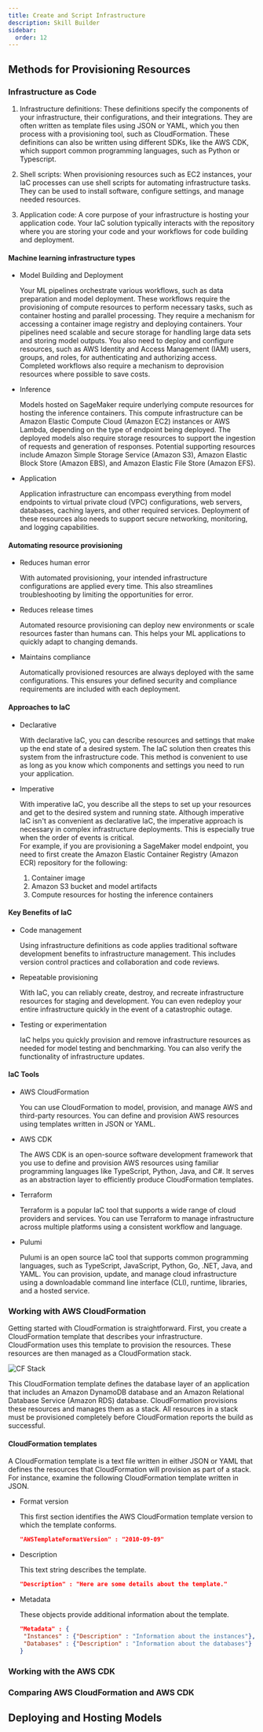 ```yaml
---
title: Create and Script Infrastructure
description: Skill Builder
sidebar:
  order: 12
---
```


## Methods for Provisioning Resources

### Infrastructure as Code

1. Infrastructure definitions: These definitions specify the components of your infrastructure, their configurations, and their integrations. They are often written as template files using JSON or YAML, which you then process with a provisioning tool, such as CloudFormation. These definitions can also be written using different SDKs, like the AWS CDK, which support common programming languages, such as Python or Typescript.

2. Shell scripts: When provisioning resources such as EC2 instances, your IaC processes can use shell scripts for automating infrastructure tasks. They can be used to install software, configure settings, and manage needed resources.

3. Application code: A core purpose of your infrastructure is hosting your application code. Your IaC solution typically interacts with the repository where you are storing your code and your workflows for code building and deployment.

#### Machine learning infrastructure types

- Model Building and Deployment

    Your ML pipelines orchestrate various workflows, such as data preparation and model deployment. These workflows require the provisioning of compute resources to perform necessary tasks, such as container hosting and parallel processing. They require a mechanism for accessing a container image registry and deploying containers. Your pipelines need scalable and secure storage for handling large data sets and storing model outputs. You also need to deploy and configure resources, such as AWS Identity and Access Management (IAM) users, groups, and roles, for authenticating and authorizing access.  
    Completed workflows also require a mechanism to deprovision resources where possible to save costs.

- Inference

    Models hosted on SageMaker require underlying compute resources for hosting the inference containers. This compute infrastructure can be Amazon Elastic Compute Cloud (Amazon EC2) instances or AWS Lambda, depending on the type of endpoint being deployed. The deployed models also require storage resources to support the ingestion of requests and generation of responses. Potential supporting resources include Amazon Simple Storage Service (Amazon S3), Amazon Elastic Block Store (Amazon EBS), and Amazon Elastic File Store (Amazon EFS).

- Application

    Application infrastructure can encompass everything from model endpoints to virtual private cloud (VPC) configurations, web servers, databases, caching layers, and other required services. Deployment of these resources also needs to support secure networking, monitoring, and logging capabilities.

#### Automating resource provisioning

- Reduces human error

    With automated provisioning, your intended infrastructure configurations are applied every time. This also streamlines troubleshooting by limiting the opportunities for error.

- Reduces release times

    Automated resource provisioning can deploy new environments or scale resources faster than humans can. This helps your ML applications to quickly adapt to changing demands.

- Maintains compliance

    Automatically provisioned resources are always deployed with the same configurations. This ensures your defined security and compliance requirements are included with each deployment.

#### Approaches to IaC

- Declarative

    With declarative IaC, you can describe resources and settings that make up the end state of a desired system. The IaC solution then creates this system from the infrastructure code. This method is convenient to use as long as you know which components and settings you need to run your application.


- Imperative

    With imperative IaC, you describe all the steps to set up your resources and get to the desired system and running state. Although imperative IaC isn't as convenient as declarative IaC, the imperative approach is necessary in complex infrastructure deployments. This is especially true when the order of events is critical.  
    For example, if you are provisioning a SageMaker model endpoint, you need to first create the Amazon Elastic Container Registry (Amazon ECR) repository for the following:

    1. Container image
    2. Amazon S3 bucket and model artifacts
    3. Compute resources for hosting the inference containers

#### Key Benefits of IaC

- Code management

    Using infrastructure definitions as code applies traditional software development benefits to infrastructure management. This includes version control practices and collaboration and code reviews.

- Repeatable provisioning

    With IaC, you can reliably create, destroy, and recreate infrastructure resources for staging and development. You can even redeploy your entire infrastructure quickly in the event of a catastrophic outage.

- Testing or experimentation

    IaC helps you quickly provision and remove infrastructure resources as needed for model testing and benchmarking. You can also verify the functionality of infrastructure updates.

#### IaC Tools

- AWS CloudFormation

    You can use CloudFormation to model, provision, and manage AWS and third-party resources. You can define and provision AWS resources using templates written in JSON or YAML.

- AWS CDK

    The AWS CDK is an open-source software development framework that you use to define and provision AWS resources using familiar programming languages like TypeScript, Python, Java, and C#. It serves as an abstraction layer to efficiently produce CloudFormation templates.

- Terraform

    Terraform is a popular IaC tool that supports a wide range of cloud providers and services. You can use Terraform to manage infrastructure across multiple platforms using a consistent workflow and language.

- Pulumi

    Pulumi is an open source IaC tool that supports common programming languages, such as TypeScript, JavaScript, Python, Go, .NET, Java, and YAML. You can provision, update, and manage cloud infrastructure using a downloadable command line interface (CLI), runtime, libraries, and a hosted service.

### Working with AWS CloudFormation

Getting started with CloudFormation is straightforward. First, you create a CloudFormation template that describes your infrastructure. CloudFormation uses this template to provision the resources. These resources are then managed as a CloudFormation stack. 

![CF Stack](/img/cf-stack.png)

This CloudFormation template defines the database layer of an application that includes an Amazon DynamoDB database and an Amazon Relational Database Service (Amazon RDS) database. CloudFormation provisions these resources and manages them as a stack. All resources in a stack must be provisioned completely before CloudFormation reports the build as successful.

#### CloudFormation templates

A CloudFormation template is a text file written in either JSON or YAML that defines the resources that CloudFormation will provision as part of a stack. For instance, examine the following CloudFormation template written in JSON.

- Format version

    This first section identifies the AWS CloudFormation template version to which the template conforms.

    ```json
    "AWSTemplateFormatVersion" : "2010-09-09"
    ```
- Description

    This text string describes the template.

    ```json
    "Description" : "Here are some details about the template."
    ```
- Metadata

    These objects provide additional information about the template.

    ```json
    "Metadata" : {
     "Instances" : {"Description" : "Information about the instances"},
     "Databases" : {"Description" : "Information about the databases"}
    }
    ```
### Working with the AWS CDK


### Comparing AWS CloudFormation and AWS CDK

## Deploying and Hosting Models